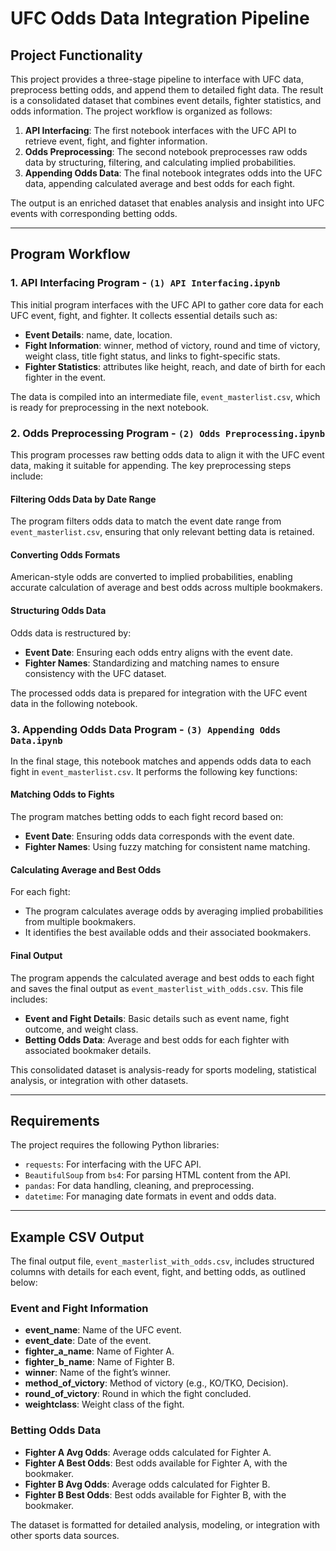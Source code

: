 # UFC Odds Data Integration Pipeline

## Project Functionality

This project provides a three-stage pipeline to interface with UFC data, preprocess betting odds, and append them to detailed fight data. The result is a consolidated dataset that combines event details, fighter statistics, and odds information. The project workflow is organized as follows:

1. **API Interfacing**: The first notebook interfaces with the UFC API to retrieve event, fight, and fighter information.
2. **Odds Preprocessing**: The second notebook preprocesses raw odds data by structuring, filtering, and calculating implied probabilities.
3. **Appending Odds Data**: The final notebook integrates odds into the UFC data, appending calculated average and best odds for each fight.

The output is an enriched dataset that enables analysis and insight into UFC events with corresponding betting odds.

---

## Program Workflow

### 1. API Interfacing Program - `(1) API Interfacing.ipynb`

This initial program interfaces with the UFC API to gather core data for each UFC event, fight, and fighter. It collects essential details such as:
- **Event Details**: name, date, location.
- **Fight Information**: winner, method of victory, round and time of victory, weight class, title fight status, and links to fight-specific stats.
- **Fighter Statistics**: attributes like height, reach, and date of birth for each fighter in the event.

The data is compiled into an intermediate file, `event_masterlist.csv`, which is ready for preprocessing in the next notebook.

### 2. Odds Preprocessing Program - `(2) Odds Preprocessing.ipynb`

This program processes raw betting odds data to align it with the UFC event data, making it suitable for appending. The key preprocessing steps include:

#### Filtering Odds Data by Date Range
The program filters odds data to match the event date range from `event_masterlist.csv`, ensuring that only relevant betting data is retained.

#### Converting Odds Formats
American-style odds are converted to implied probabilities, enabling accurate calculation of average and best odds across multiple bookmakers.

#### Structuring Odds Data
Odds data is restructured by:
- **Event Date**: Ensuring each odds entry aligns with the event date.
- **Fighter Names**: Standardizing and matching names to ensure consistency with the UFC dataset.

The processed odds data is prepared for integration with the UFC event data in the following notebook.

### 3. Appending Odds Data Program - `(3) Appending Odds Data.ipynb`

In the final stage, this notebook matches and appends odds data to each fight in `event_masterlist.csv`. It performs the following key functions:

#### Matching Odds to Fights
The program matches betting odds to each fight record based on:
- **Event Date**: Ensuring odds data corresponds with the event date.
- **Fighter Names**: Using fuzzy matching for consistent name matching.

#### Calculating Average and Best Odds
For each fight:
- The program calculates average odds by averaging implied probabilities from multiple bookmakers.
- It identifies the best available odds and their associated bookmakers.

#### Final Output
The program appends the calculated average and best odds to each fight and saves the final output as `event_masterlist_with_odds.csv`. This file includes:
- **Event and Fight Details**: Basic details such as event name, fight outcome, and weight class.
- **Betting Odds Data**: Average and best odds for each fighter with associated bookmaker details.

This consolidated dataset is analysis-ready for sports modeling, statistical analysis, or integration with other datasets.

---

## Requirements

The project requires the following Python libraries:
- `requests`: For interfacing with the UFC API.
- `BeautifulSoup` from `bs4`: For parsing HTML content from the API.
- `pandas`: For data handling, cleaning, and preprocessing.
- `datetime`: For managing date formats in event and odds data.

---

## Example CSV Output

The final output file, `event_masterlist_with_odds.csv`, includes structured columns with details for each event, fight, and betting odds, as outlined below:

### Event and Fight Information
- **event_name**: Name of the UFC event.
- **event_date**: Date of the event.
- **fighter_a_name**: Name of Fighter A.
- **fighter_b_name**: Name of Fighter B.
- **winner**: Name of the fight’s winner.
- **method_of_victory**: Method of victory (e.g., KO/TKO, Decision).
- **round_of_victory**: Round in which the fight concluded.
- **weightclass**: Weight class of the fight.

### Betting Odds Data
- **Fighter A Avg Odds**: Average odds calculated for Fighter A.
- **Fighter A Best Odds**: Best odds available for Fighter A, with the bookmaker.
- **Fighter B Avg Odds**: Average odds calculated for Fighter B.
- **Fighter B Best Odds**: Best odds available for Fighter B, with the bookmaker.

The dataset is formatted for detailed analysis, modeling, or integration with other sports data sources.
